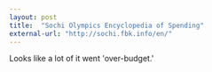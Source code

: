 ```yaml
---
layout: post
title:  "Sochi Olympics Encyclopedia of Spending"
external-url: "http://sochi.fbk.info/en/"
---
```


Looks like a lot of it went 'over-budget.'
